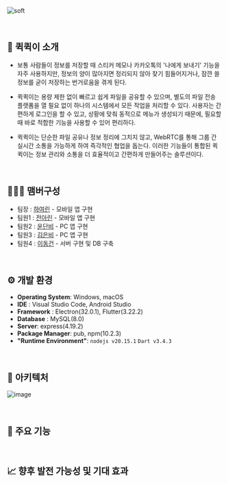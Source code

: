 ![soft](https://capsule-render.vercel.app/api?type=egg&height=197&color=gradient&text=Quick%20Quick&section=header&reversal=true)

<br> 

## 🚩 퀵퀵이 소개
- 보통 사람들이 정보를 저장할 때 스티커 메모나 카카오톡의 '나에게 보내기' 기능을 자주 사용하지만, 정보의 양이 많아지면 정리되지 않아 찾기 힘들어지거나, 잠깐 쓸 정보를 굳이 저장하는 번거로움을 겪게 된다.
  
- 퀵퀵이는 용량 제한 없이 빠르고 쉽게 파일을 공유할 수 있으며, 별도의 파일 전송 플랫폼을 열 필요 없이 하나의 시스템에서 모든 작업을 처리할 수 있다. 사용자는 간편하게 로그인을 할 수 있고, 상황에 맞춰 동적으로 메뉴가 생성되기 때문에, 필요할 때 바로 적합한 기능을 사용할 수 있어 편리하다.
  
- 퀵퀵이는 단순한 파일 공유나 정보 정리에 그치지 않고, WebRTC를 통해 그룹 간 실시간 소통을 가능하게 하여 즉각적인 협업을 돕는다. 이러한 기능들이 통합된 퀵퀵이는 정보 관리와 소통을 더 효율적이고 간편하게 만들어주는 솔루션이다.

<br>

## 🧑‍🤝‍🧑 맴버구성
 - 팀장 : [하여린](https://github.com/niroey) - 모바일 앱 구현
 - 팀원1 : [전아린](https://github.com/flsrinn) - 모바일 앱 구현
 - 팀원2 : [윤단비](https://github.com/yoondanbi) - PC 앱 구현
 - 팀원3 : [김은비](https://github.com/ssilverrain) - PC 앱 구현
 - 팀원4 : [이동건](https://github.com/mvg01) - 서버 구현 및 DB 구축
<br>

 ## ⚙️ 개발 환경
- **Operating System**: Windows, macOS
- **IDE** : Visual Studio Code, Android Studio
- **Framework** : Electron(32.0.1), Flutter(3.22.2)
- **Database** : MySQL(8.0)
- **Server**: express(4.19.2)
- **Package Manager**: pub, npm(10.2.3)
- **"Runtime Environment"**: `nodejs v20.15.1` `Dart v3.4.3`
<br>

## 🔧 아키텍처
![image](https://github.com/user-attachments/assets/84874df0-6ed7-47a6-ab71-46cdd73fe811)

<br>

## 💝 주요 기능

<br>

## 📈 향후 발전 가능성 및 기대 효과

<br>

